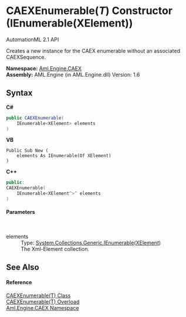 # CAEXEnumerable(*T*) Constructor (IEnumerable(XElement))
AutomationML 2.1 API 

Creates a new instance for the CAEX enumerable without an associated CAEXSequence.

**Namespace:**&nbsp;<a href="N_Aml_Engine_CAEX">Aml.Engine.CAEX</a><br />**Assembly:**&nbsp;AML.Engine (in AML.Engine.dll) Version: 1.6

## Syntax

**C#**<br />
``` C#
public CAEXEnumerable(
	IEnumerable<XElement> elements
)
```

**VB**<br />
``` VB
Public Sub New ( 
	elements As IEnumerable(Of XElement)
)
```

**C++**<br />
``` C++
public:
CAEXEnumerable(
	IEnumerable<XElement^>^ elements
)
```


#### Parameters
&nbsp;<dl><dt>elements</dt><dd>Type: <a href="https://docs.microsoft.com/dotnet/api/system.collections.generic.ienumerable-1" target="_parent" rel="noopener noreferrer">System.Collections.Generic.IEnumerable</a>(<a href="https://docs.microsoft.com/dotnet/api/system.xml.linq.xelement" target="_parent" rel="noopener noreferrer">XElement</a>)<br />The Xml-Element collection.</dd></dl>

## See Also


#### Reference
<a href="T_Aml_Engine_CAEX_CAEXEnumerable_1">CAEXEnumerable(T) Class</a><br /><a href="Overload_Aml_Engine_CAEX_CAEXEnumerable_1__ctor">CAEXEnumerable(T) Overload</a><br /><a href="N_Aml_Engine_CAEX">Aml.Engine.CAEX Namespace</a><br />